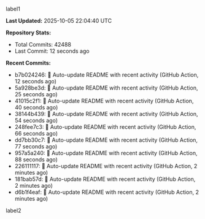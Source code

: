 
label1 
<!-- ACTIVITY_START -->
**Last Updated:** 2025-10-05 22:04:40 UTC

**Repository Stats:**
- Total Commits: 42488
- Last Commit: 12 seconds ago

**Recent Commits:**
- b7b024246: 🤖 Auto-update README with recent activity (GitHub Action, 12 seconds ago)
- 5a928be3d: 🤖 Auto-update README with recent activity (GitHub Action, 25 seconds ago)
- 41015c2f1: 🤖 Auto-update README with recent activity (GitHub Action, 40 seconds ago)
- 38144b439: 🤖 Auto-update README with recent activity (GitHub Action, 54 seconds ago)
- 248fee7c3: 🤖 Auto-update README with recent activity (GitHub Action, 66 seconds ago)
- dd7bb30c7: 🤖 Auto-update README with recent activity (GitHub Action, 77 seconds ago)
- 957a5a240: 🤖 Auto-update README with recent activity (GitHub Action, 88 seconds ago)
- 226111117: 🤖 Auto-update README with recent activity (GitHub Action, 2 minutes ago)
- 181bab57d: 🤖 Auto-update README with recent activity (GitHub Action, 2 minutes ago)
- d6b1f4eaf: 🤖 Auto-update README with recent activity (GitHub Action, 2 minutes ago)
<!-- ACTIVITY_END -->

label2

